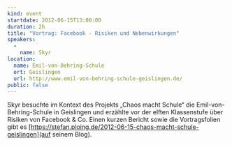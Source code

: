 ```yaml
---
kind: event
startdate: 2012-06-15T13:00:00
duration: 2h
title: "Vortrag: Facebook - Risiken und Nebenwirkungen"
speakers:
  -
    name: Skyr
location:
  name: Emil-von-Behring-Schule
  ort: Geislingen
  url: http://www.emil-von-behring-schule-geislingen.de/
public: false
---
```

Skyr besuchte im Kontext des Projekts „Chaos macht Schule“ die
Emil-von-Behring-Schule in Geislingen und erzählte vor der elften
Klassenstufe über Risiken von Facebook & Co. Einen kurzen Bericht sowie
die Vortragsfolien gibt es [https://stefan.ploing.de/2012-06-15-chaos-macht-schule-geislingen](auf seinem Blog).

